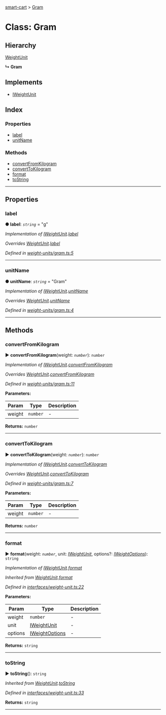 [smart-cart](../README.md) > [Gram](../classes/gram.md)



# Class: Gram

## Hierarchy


 [WeightUnit](weightunit.md)

**↳ Gram**







## Implements

* [IWeightUnit](../interfaces/iweightunit.md)

## Index

### Properties

* [label](gram.md#label)
* [unitName](gram.md#unitname)


### Methods

* [convertFromKilogram](gram.md#convertfromkilogram)
* [convertToKilogram](gram.md#converttokilogram)
* [format](gram.md#format)
* [toString](gram.md#tostring)



---
## Properties
<a id="label"></a>

###  label

**●  label**:  *`string`*  = "g"

*Implementation of [IWeightUnit](../interfaces/iweightunit.md).[label](../interfaces/iweightunit.md#label)*

*Overrides [WeightUnit](weightunit.md).[label](weightunit.md#label)*

*Defined in [weight-units/gram.ts:5](https://github.com/FlareMind/smart-cart/blob/a83b470/src/weight-units/gram.ts#L5)*





___

<a id="unitname"></a>

###  unitName

**●  unitName**:  *`string`*  = "Gram"

*Implementation of [IWeightUnit](../interfaces/iweightunit.md).[unitName](../interfaces/iweightunit.md#unitname)*

*Overrides [WeightUnit](weightunit.md).[unitName](weightunit.md#unitname)*

*Defined in [weight-units/gram.ts:4](https://github.com/FlareMind/smart-cart/blob/a83b470/src/weight-units/gram.ts#L4)*





___


## Methods
<a id="convertfromkilogram"></a>

###  convertFromKilogram

► **convertFromKilogram**(weight: *`number`*): `number`



*Implementation of [IWeightUnit](../interfaces/iweightunit.md).[convertFromKilogram](../interfaces/iweightunit.md#convertfromkilogram)*

*Overrides [WeightUnit](weightunit.md).[convertFromKilogram](weightunit.md#convertfromkilogram)*

*Defined in [weight-units/gram.ts:11](https://github.com/FlareMind/smart-cart/blob/a83b470/src/weight-units/gram.ts#L11)*



**Parameters:**

| Param | Type | Description |
| ------ | ------ | ------ |
| weight | `number`   |  - |





**Returns:** `number`





___

<a id="converttokilogram"></a>

###  convertToKilogram

► **convertToKilogram**(weight: *`number`*): `number`



*Implementation of [IWeightUnit](../interfaces/iweightunit.md).[convertToKilogram](../interfaces/iweightunit.md#converttokilogram)*

*Overrides [WeightUnit](weightunit.md).[convertToKilogram](weightunit.md#converttokilogram)*

*Defined in [weight-units/gram.ts:7](https://github.com/FlareMind/smart-cart/blob/a83b470/src/weight-units/gram.ts#L7)*



**Parameters:**

| Param | Type | Description |
| ------ | ------ | ------ |
| weight | `number`   |  - |





**Returns:** `number`





___

<a id="format"></a>

###  format

► **format**(weight: *`number`*, unit: *[IWeightUnit](../interfaces/iweightunit.md)*, options?: *[IWeightOptions](../interfaces/iweightoptions.md)*): `string`



*Implementation of [IWeightUnit](../interfaces/iweightunit.md).[format](../interfaces/iweightunit.md#format)*

*Inherited from [WeightUnit](weightunit.md).[format](weightunit.md#format)*

*Defined in [interfaces/weight-unit.ts:22](https://github.com/FlareMind/smart-cart/blob/a83b470/src/interfaces/weight-unit.ts#L22)*



**Parameters:**

| Param | Type | Description |
| ------ | ------ | ------ |
| weight | `number`   |  - |
| unit | [IWeightUnit](../interfaces/iweightunit.md)   |  - |
| options | [IWeightOptions](../interfaces/iweightoptions.md)   |  - |





**Returns:** `string`





___

<a id="tostring"></a>

###  toString

► **toString**(): `string`



*Inherited from [WeightUnit](weightunit.md).[toString](weightunit.md#tostring)*

*Defined in [interfaces/weight-unit.ts:33](https://github.com/FlareMind/smart-cart/blob/a83b470/src/interfaces/weight-unit.ts#L33)*





**Returns:** `string`





___


